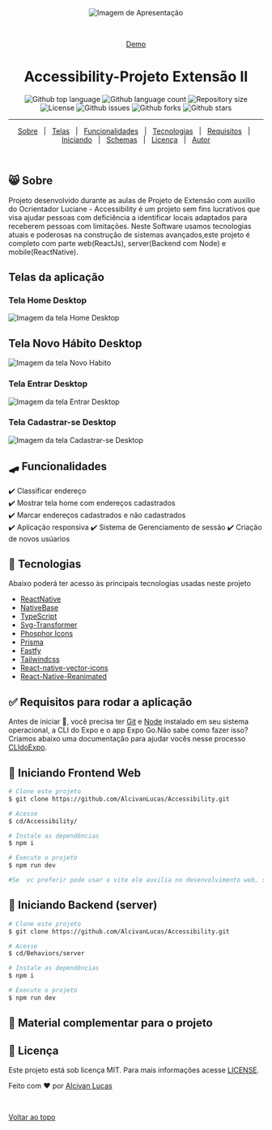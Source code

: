 <div align="center" id="top">
  <img src="./.github/Cover.png" alt="Imagem de Apresentação" />

  &#xa0;


  <a href="https://acessivel.vercel.app">Demo</a>
</div>

<h1 align="center">Accessibility-Projeto Extensão II</h1>

<p align="center">
  <img alt="Github top language" src="https://img.shields.io/github/languages/top/juniorvilas/nlw-setup?color=56BEB8">

  <img alt="Github language count" src="https://img.shields.io/github/languages/count/juniorvilas/nlw-setup?color=56BEB8">

  <img alt="Repository size" src="https://img.shields.io/github/repo-size/juniorvilas/nlw-setup?color=56BEB8">

  <img alt="License" src="https://img.shields.io/github/license/juniorvilas/nlw-setup?color=56BEB8">

  <img alt="Github issues" src="https://img.shields.io/github/issues/juniorvilas/nlw-setup?color=56BEB8" />

  <img alt="Github forks" src="https://img.shields.io/github/forks/juniorvilas/nlw-setup?color=56BEB8" />

  <img alt="Github stars" src="https://img.shields.io/github/stars/juniorvilas/nlw-setup?color=56BEB8" />
</p>


<hr>

<p align="center">
  <a href="#-sobre">Sobre</a> &#xa0; | &#xa0;
  <a href="#telas-da-aplicação">Telas</a> &#xa0; | &#xa0;
  <a href="#skateboard-funcionalidades">Funcionalidades</a> &#xa0; | &#xa0;
  <a href="#rocket-tecnologias">Tecnologias</a> &#xa0; | &#xa0;
  <a href="#white_check_mark-requisitos-para-rodar-a-aplicação">Requisitos</a> &#xa0; | &#xa0;
  <a href="#checkered_flag-iniciando">Iniciando</a> &#xa0; | &#xa0;
  <a href="#-configurações-adicionais-ao-projeto">Schemas</a> &#xa0; | &#xa0;
  <a href="#memo-licença">Licença</a> &#xa0; | &#xa0;
  <a href="https://github.com/juniorvilas" target="_blank">Autor</a>
</p>

<br>

## 😸 Sobre ##

Projeto desenvolvido durante as aulas de Projeto de Extensão com auxílio do Ocrientador Luciane - Accessibility é um projeto sem fins lucrativos que visa ajudar pessoas com deficiência a identificar locais adaptados para receberem pessoas com limitações.
Neste Software usamos tecnologias atuais e poderosas na construção de sistemas avançados,este projeto é completo com parte web(ReactJs), server(Backend com Node) e mobile(ReactNative).

## Telas da aplicação

### Tela Home Desktop ##

<img src="./.github/Home" alt="Imagem da tela Home Desktop" />

## Tela Novo Hábito Desktop ##

<img src="./.github/NewHabit" alt="Imagem da tela Novo Habito" />

### Tela Entrar Desktop ##

<img src="./.github/Entrar" alt="Imagem da tela Entrar Desktop" />

### Tela Cadastrar-se Desktop ##

<img src="./.github/Cadastrar-se" alt="Imagem da tela Cadastrar-se Desktop" />


## :skateboard: Funcionalidades ##

:heavy_check_mark: Classificar endereço\
:heavy_check_mark: Mostrar tela home com endereços cadastrados\
:heavy_check_mark: Marcar endereços cadastrados e não cadastrados\
:heavy_check_mark: Aplicação responsiva
:heavy_check_mark: Sistema de Gerenciamento de sessão 
:heavy_check_mark: Criação de novos usúarios

## :rocket: Tecnologias ##

Abaixo poderá ter acesso às principais tecnologias usadas neste projeto

- [ReactNative](https://reactnative.dev/)
- [NativeBase](https://nativebase.io/)
- [TypeScript](https://www.typescriptlang.org/)
- [Svg-Transformer](https://github.com/kristerkari/react-native-svg-transformer)
- [Phosphor Icons](https://github.com/duongdev/phosphor-react-native)
- [Prisma](https://www.prisma.io/)
- [Fastfy](https://www.fastify.io/)
- [Tailwindcss](https://tailwindcss.com/)
- [React-native-vector-icons](https://oblador.github.io/react-native-vector-icons/)
- [React-Native-Reanimated](https://docs.swmansion.com/react-native-reanimated/)



## :white_check_mark: Requisitos para rodar a aplicação ##

Antes de iniciar :checkered_flag:, você precisa ter [Git](https://git-scm.com) e [Node](https://nodejs.org/en/) instalado em seu sistema operacional, a CLI do Expo e o app Expo Go.Não sabe como fazer isso? Criamos abaixo uma documentação para ajudar vocês nesse processo [CLIdoExpo](https://efficient-sloth-d85.notion.site/Instalando-Expo-a4042eaea57d40fabeeaa2e462424ff0).


## :checkered_flag: Iniciando Frontend Web  ##

```bash
# Clone este projeto
$ git clone https://github.com/AlcivanLucas/Accessibility.git

# Acesse
$ cd/Accessibility/

# Instale as dependências
$ npm i

# Execute o projeto
$ npm run dev

#Se  vc preferir pode usar o vite ele auxilia no desenvolvimento web, só que vc teria que usar o vite ao invés do NPM,
```

## :checkered_flag: Iniciando Backend (server)  ##

```bash
# Clone este projeto
$ git clone https://github.com/AlcivanLucas/Accessibility.git

# Acesse
$ cd/Behaviors/server

# Instale as dependências
$ npm i

# Execute o projeto
$ npm run dev


```



## 📡 Material complementar para o projeto ##


## :memo: Licença ##

Este projeto está sob licença MIT. Para mais informações acesse [LICENSE]().

Feito com :heart: por <a href="https://github.com/AlcivanLucas" target="_blank">Alcivan Lucas</a>

&#xa0;

<a href="#top">Voltar ao topo</a>

